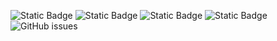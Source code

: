![Static Badge](https://img.shields.io/badge/blacklists-60-000000) ![Static Badge](https://img.shields.io/badge/blacklisted-2968153-cc0000) ![Static Badge](https://img.shields.io/badge/whitelisted-2242-00CC00) ![Static Badge](https://img.shields.io/badge/streaming_blacklist-28106-000000) ![GitHub issues](https://img.shields.io/github/issues/fabriziosalmi/blacklists)
